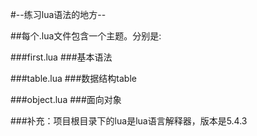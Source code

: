 
#--练习lua语法的地方--

##每个.lua文件包含一个主题。分别是:

###first.lua
###基本语法

###table.lua
###数据结构table

###object.lua
###面向对象

###补充：项目根目录下的lua是lua语言解释器，版本是5.4.3

